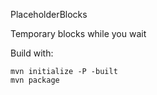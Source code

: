 PlaceholderBlocks

Temporary blocks while you wait

Build with:

    mvn initialize -P -built
    mvn package
